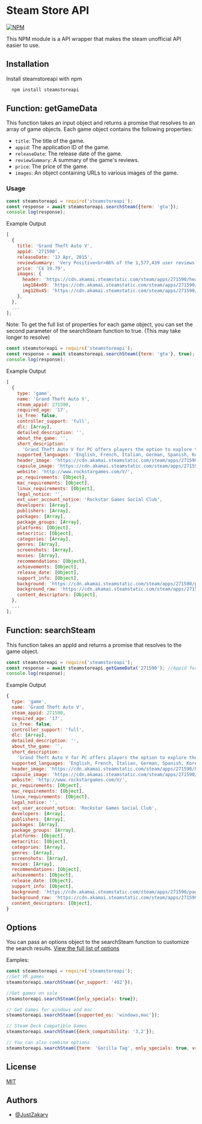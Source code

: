 # Steam Store API

[![NPM](https://nodei.co/npm/steamstoreapi.png?downloads=true&downloadRank=true&stars=true)](https://nodei.co/npm/steamstoreapi/)

This NPM module is a API wrapper that makes the steam unofficial API easier to use.

## Installation

Install steamstoreapi with npm

```bash
  npm install steamstoreapi
```

## Function: getGameData

This function takes an input object and returns a promise that resolves to an array of game objects. Each game object contains the following properties:

- `title`: The title of the game.
- `appid`: The application ID of the game.
- `releaseDate`: The release date of the game.
- `reviewSummary`: A summary of the game's reviews.
- `price`: The price of the game.
- `images`: An object containing URLs to various images of the game.

### Usage

```javascript
const steamstoreapi = require('steamstoreapi');
const response = await steamstoreapi.searchSteam({term: 'gta'});
console.log(response);
```

Example Output

```js
[
  {
    title: 'Grand Theft Auto V',
    appid: '271590',
    releaseDate: '13 Apr, 2015',
    reviewSummary: 'Very Positive<br>86% of the 1,577,439 user reviews for this game are positive.',
    price: 'C$ 19.79',
    images: {
      header: 'https://cdn.akamai.steamstatic.com/steam/apps/271590/header.jpg',
      img184x69: 'https://cdn.akamai.steamstatic.com/steam/apps/271590/capsule_184x69.jpg',
      img120x45: 'https://cdn.akamai.steamstatic.com/steam/apps/271590/capsule_sm_120.jpg',
    },
  },
  ...
];
```

Note: To get the full list of properties for each game object, you can set the second parameter of the searchSteam function to true. (This may take longer to resolve)

```javascript
const steamstoreapi = require('steamstoreapi');
const response = await steamstoreapi.searchSteam({term: 'gta'}, true);
console.log(response);
```

Example Output

```js
[
  {
    type: 'game',
    name: 'Grand Theft Auto V',
    steam_appid: 271590,
    required_age: '17',
    is_free: false,
    controller_support: 'full',
    dlc: [Array],
    detailed_description: '',
    about_the_game: '',
    short_description:
      'Grand Theft Auto V for PC offers players the option to explore the award-winning world of Los Santos and Blaine County in resolutions of up to 4k and beyond.',
    supported_languages: 'English, French, Italian, German, Spanish, Korean, Polish, Portuguese - Brazil, Russian, Chinese, Japanese, Spanish - Latin America',
    header_image: 'https://cdn.akamai.steamstatic.com/steam/apps/271590/header.jpg?t=1706131787',
    capsule_image: 'https://cdn.akamai.steamstatic.com/steam/apps/271590/capsule_231x87.jpg?t=1706131787',
    website: 'http://www.rockstargames.com/V/',
    pc_requirements: [Object],
    mac_requirements: [Object],
    linux_requirements: [Object],
    legal_notice: '',
    ext_user_account_notice: 'Rockstar Games Social Club',
    developers: [Array],
    publishers: [Array],
    packages: [Array],
    package_groups: [Array],
    platforms: [Object],
    metacritic: [Object],
    categories: [Array],
    genres: [Array],
    screenshots: [Array],
    movies: [Array],
    recommendations: [Object],
    achievements: [Object],
    release_date: [Object],
    support_info: [Object],
    background: 'https://cdn.akamai.steamstatic.com/steam/apps/271590/page_bg_generated_v6b.jpg?t=1706131787',
    background_raw: 'https://cdn.akamai.steamstatic.com/steam/apps/271590/page_bg_generated.jpg?t=1706131787',
    content_descriptors: [Object],
  },
  ...
];
```

## Function: searchSteam

This function takes an appId and returns a promise that resolves to the game object.

```js
const steamstoreapi = require('steamstoreapi');
const response = await steamstoreapi.getGameData('271590'); //Appid for GTA V
console.log(response);
```

Example Output

```js
{
  type: 'game',
  name: 'Grand Theft Auto V',
  steam_appid: 271590,
  required_age: '17',
  is_free: false,
  controller_support: 'full',
  dlc: [Array],
  detailed_description: '',
  about_the_game: '',
  short_description:
    'Grand Theft Auto V for PC offers players the option to explore the award-winning world of Los Santos and Blaine County in resolutions of up to 4k and beyond.',
  supported_languages: 'English, French, Italian, German, Spanish, Korean, Polish, Portuguese - Brazil, Russian, Chinese, Japanese, Spanish - Latin America',
  header_image: 'https://cdn.akamai.steamstatic.com/steam/apps/271590/header.jpg?t=1706131787',
  capsule_image: 'https://cdn.akamai.steamstatic.com/steam/apps/271590/capsule_231x87.jpg?t=1706131787',
  website: 'http://www.rockstargames.com/V/',
  pc_requirements: [Object],
  mac_requirements: [Object],
  linux_requirements: [Object],
  legal_notice: '',
  ext_user_account_notice: 'Rockstar Games Social Club',
  developers: [Array],
  publishers: [Array],
  packages: [Array],
  package_groups: [Array],
  platforms: [Object],
  metacritic: [Object],
  categories: [Array],
  genres: [Array],
  screenshots: [Array],
  movies: [Array],
  recommendations: [Object],
  achievements: [Object],
  release_date: [Object],
  support_info: [Object],
  background: 'https://cdn.akamai.steamstatic.com/steam/apps/271590/page_bg_generated_v6b.jpg?t=1706131787',
  background_raw: 'https://cdn.akamai.steamstatic.com/steam/apps/271590/page_bg_generated.jpg?t=1706131787',
  content_descriptors: [Object],
}

```

## Options

You can pass an options object to the searchSteam function to customize the search results. [View the full list of options](https://github.com/JustZakary/steamstoreapi/blob/main/OPTIONS.MD)

Eamples:

```javascript
const steamstoreapi = require('steamstoreapi');
//Get VR games
steamstoreapi.searchSteam({vr_support: '402'});

//Get games on sale
steamstoreapi.searchSteam({only_specials: true});

// Get Games for windows and mac
steamstoreapi.searchSteam({supported_os: 'windows,mac'});

// Steam Deck Compatible Games
steamstoreapi.searchSteam({deck_compatibility: '3,2'});

// You can also combine options
steamstoreapi.searchSteam({term: 'Gorilla Tag', only_specials: true, vr_support: '402'}); //
```

## License

[MIT](https://choosealicense.com/licenses/mit/)

## Authors

- [@JustZakary](https://www.github.com/justzakary)
